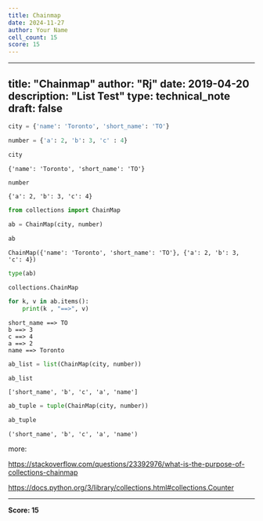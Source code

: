 ```yaml
---
title: Chainmap
date: 2024-11-27
author: Your Name
cell_count: 15
score: 15
---
```


---
title: "Chainmap"
author: "Rj"
date: 2019-04-20
description: "List Test"
type: technical_note
draft: false
---

```python
city = {'name': 'Toronto', 'short_name': 'TO'}
```


```python
number = {'a': 2, 'b': 3, 'c' : 4}
```


```python
city
```




    {'name': 'Toronto', 'short_name': 'TO'}




```python
number
```




    {'a': 2, 'b': 3, 'c': 4}




```python
from collections import ChainMap
```


```python
ab = ChainMap(city, number)
```


```python
ab
```




    ChainMap({'name': 'Toronto', 'short_name': 'TO'}, {'a': 2, 'b': 3, 'c': 4})




```python
type(ab)
```




    collections.ChainMap




```python
for k, v in ab.items():
    print(k , "==>", v)
```

    short_name ==> TO
    b ==> 3
    c ==> 4
    a ==> 2
    name ==> Toronto



```python
ab_list = list(ChainMap(city, number))
```


```python
ab_list
```




    ['short_name', 'b', 'c', 'a', 'name']




```python
ab_tuple = tuple(ChainMap(city, number))
```


```python
ab_tuple
```




    ('short_name', 'b', 'c', 'a', 'name')



more: 

https://stackoverflow.com/questions/23392976/what-is-the-purpose-of-collections-chainmap

https://docs.python.org/3/library/collections.html#collections.Counter


---
**Score: 15**
